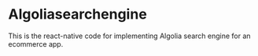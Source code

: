 # Algoliasearchengine
This is the react-native code for implementing Algolia search engine for an ecommerce app.

